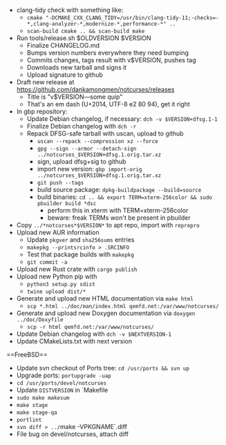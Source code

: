 * clang-tidy check with something like:
  * `cmake "-DCMAKE_CXX_CLANG_TIDY=/usr/bin/clang-tidy-11;-checks=-*,clang-analyzer-*,modernize-*,performance-*" ..`
  * `scan-build cmake .. && scan-build make`
* Run tools/release.sh $OLDVERSION $VERSION
  * Finalize CHANGELOG.md
  * Bumps version numbers everywhere they need bumping
  * Commits changes, tags result with v$VERSION, pushes tag
  * Downloads new tarball and signs it
  * Upload signature to github
* Draft new release at https://github.com/dankamongmen/notcurses/releases
  * Title is "v$VERSION—some quip"
  * That's an em dash (U+2014, UTF-8 e2 80 94), get it right
* In gbp repository:
  * Update Debian changelog, if necessary: `dch -v $VERSION+dfsg.1-1`
  * Finalize Debian changelog with `dch -r`
  * Repack DFSG-safe tarball with uscan, upload to github
    * `uscan --repack --compression xz --force`
    * `gpg --sign --armor --detach-sign ../notcurses_$VERSION+dfsg.1.orig.tar.xz`
    * sign, upload dfsg+sig to github
    * import new version: `gbp import-orig ../notcurses_$VERSION+dfsg.1.orig.tar.xz`
    * `git push --tags`
    * build source package: `dpkg-buildpackage --build=source`
    * build binaries: `cd .. && export TERM=xterm-256color && sudo pbuilder build *dsc`
        * perform this in xterm with TERM=xterm-256color
        * beware: freak TERMs won't be present in pbuilder
* Copy `../*notcurses*$VERSION*` to apt repo, import with `reprepro`
* Upload new AUR information
  * Update `pkgver` and `sha256sums` entries
  * `makepkg --printsrcinfo > .SRCINFO`
  * Test that package builds with `makepkg`
  * `git commit -a`
* Upload new Rust crate with `cargo publish`
* Upload new Python pip with
  * `python3 setup.py sdist`
  * `twine upload dist/*`
* Generate and upload new HTML documentation via `make html`
  * `scp *.html ../doc/man/index.html qemfd.net:/var/www/notcurses/`
* Generate and upload new Doxygen documentation via `doxygen ../doc/Doxyfile`
  * `scp -r html qemfd.net:/var/www/notcurses/`
* Update Debian changelog with `dch -v $NEXTVERSION-1`
* Update CMakeLists.txt with next version

==FreeBSD==

* Update svn checkout of Ports tree: `cd /usr/ports && svn up`
* Upgrade ports: `portupgrade -uap`
* `cd /usr/ports/devel/notcurses`
* Update `DISTVERSION` in `Makefile
* `sudo make makesum`
* `make stage`
* `make stage-qa`
* `portlint`
* `svn diff > ../`make -VPKGNAME`.diff
* File bug on devel/notcurses, attach diff
